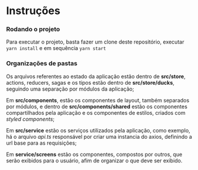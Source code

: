 # Instruções

### Rodando o projeto

Para executar o projeto, basta fazer um clone deste repositório, executar `yarn install` e em sequência `yarn start`

### Organizações de pastas

Os arquivos referentes ao estado da aplicação estão dentro de **src/store**, actions, reducers, sagas e os tipos estão dentro de **src/store/ducks**, seguindo uma separação por módulos da aplicação;

Em **src/components**, estão os componentes de layout, também separados por módulos, e dentro de **src/components/shared** estão os componentes compartilhados pela aplicação e os componentes de estilos, criados com _styled components_;

Em **src/service** estão os serviços utilizados pela aplicação, como exemplo, há o arquivo _api.ts_ responsável por criar uma instancia do axios, definindo a url base para as requisições;

Em **service/screens** estão os componentes, compostos por outros, que serão exibidos para o usuário, afim de organizar o que deve ser exibido.

